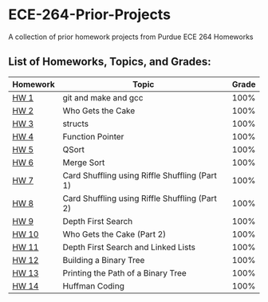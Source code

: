 # ECE-264-Prior-Projects
A collection of prior homework projects from Purdue ECE 264 Homeworks

## List of Homeworks, Topics, and Grades:


| Homework     | Topic                     | Grade    |
| ------------ | ------------------------- | -------- |
| [HW 1](/HW1) | git and make and gcc | 100%|
| [HW 2](/HW2) | Who Gets the Cake | 100%|
| [HW 3](/HW3) | structs | 100%|
| [HW 4](/HW3) | Function Pointer | 100%|
| [HW 5](/HW3) | QSort | 100%|
| [HW 6](/HW3) | Merge Sort | 100%|
| [HW 7](/HW3) | Card Shuffling using Riffle Shuffling (Part 1) | 100%|
| [HW 8](/HW3) | Card Shuffling using Riffle Shuffling (Part 2) | 100%|
| [HW 9](/HW3) | Depth First Search | 100%|
| [HW 10](/HW3) | Who Gets the Cake (Part 2) | 100%|
| [HW 11](/HW3)| Depth First Search and Linked Lists | 100%|
| [HW 12](/HW3)| Building a Binary Tree | 100%|
| [HW 13](/HW3)| Printing the Path of a Binary Tree | 100%|
| [HW 14](/HW3)| Huffman Coding | 100%|
